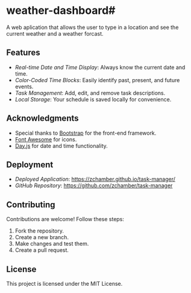 # weather-dashboard#

A web aplication that allows the user to type in a location and see the current weather and a weather forcast.

## Features

- *Real-time Date and Time Display*: Always know the current date and time.
- *Color-Coded Time Blocks*: Easily identify past, present, and future events.
- *Task Management*: Add, edit, and remove task descriptions.
- *Local Storage*: Your schedule is saved locally for convenience.


## Acknowledgments

- Special thanks to [Bootstrap](https://getbootstrap.com/) for the front-end framework.
- [Font Awesome](https://fontawesome.com/) for icons.
- [Day.js](https://day.js.org/) for date and time functionality.

## Deployment

- *Deployed Application*: https://zchamber.github.io/task-manager/
- *GitHub Repository*: https://github.com/zchamber/task-manager

## Contributing

Contributions are welcome! Follow these steps:

1. Fork the repository.
2. Create a new branch.
3. Make changes and test them.
4. Create a pull request.

## License

This project is licensed under the MIT License.